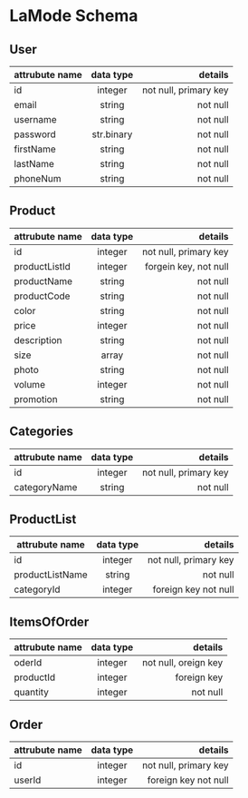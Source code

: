 # LaMode Schema

## User

| attrubute name | data type  |               details |
| -------------- | :--------: | --------------------: |
| id             |  integer   | not null, primary key |
| email          |   string   |              not null |
| username       |   string   |              not null |
| password       | str.binary |              not null |
| firstName      |   string   |              not null |
| lastName       |   string   |              not null |
| phoneNum       |   string   |              not null |

## Product

| attrubute name | data type |               details |
| -------------- | :-------: | --------------------: |
| id             |  integer  | not null, primary key |
| productListId  |  integer  | forgein key, not null |
| productName    |  string   |              not null |
| productCode    |  string   |              not null |
| color          |  string   |              not null |
| price          |  integer  |              not null |
| description    |  string   |              not null |
| size           |   array   |              not null |
| photo          |  string   |              not null |
| volume         |  integer  |              not null |
| promotion      |  string   |              not null |

## Categories

| attrubute name | data type |               details |
| -------------- | :-------: | --------------------: |
| id             |  integer  | not null, primary key |
| categoryName   |  string   |              not null |

## ProductList

| attrubute name  | data type |               details |
| --------------- | :-------: | --------------------: |
| id              |  integer  | not null, primary key |
| productListName |  string   |             not  null |
| categoryId      |  integer  |  foreign key not null |

## ItemsOfOrder

| attrubute name | data type |              details |
| -------------- | :-------: | -------------------: |
| oderId         |  integer  | not null, oreign key |
| productId      |  integer  |          foreign key |
| quantity       |  integer  |             not null |


## Order

| attrubute name | data type |               details |
| -------------- | :-------: | --------------------: |
| id             |  integer  | not null, primary key |
| userId         |  integer  |  foreign key not null |
